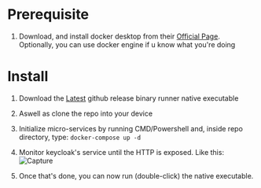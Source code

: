 # Prerequisite
1. Download, and install docker desktop from their [Official Page](https://docs.docker.com/engine/install/). Optionally, you can use docker engine if u know what you're doing

# Install
1. Download the [Latest](https://github.com/SubTeno/Liquid/releases/download/1.0.0/liquid-1.0.0-runner.exe) github release binary runner native executable
2. Aswell as clone the repo into your device
2. Initialize micro-services by running CMD/Powershell and, inside repo directory, type:
`
docker-compose up -d
`
3. Monitor keycloak's service until the HTTP is exposed. Like this:
   ![Capture](https://github.com/user-attachments/assets/e9585b3f-ceb8-4344-af91-8e679e8b154a)

4. Once that's done, you can now run (double-click) the native executable. 

